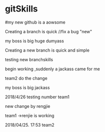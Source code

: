 # gitSkills

#my new github is  a aowsome

Creating a  branch is quick //fix a bug "new"

my boss is  big huge dumyass


Creating a new branch is quick and simple


testing new branchskills



begin working ,suddenly a jackass came for me 


team2 do the change


my boss is big jackass




2018/4/26  testing number team1

new change by rengjie 

team1 ->renjie is working 


2018/04/25. 17:53 team2



